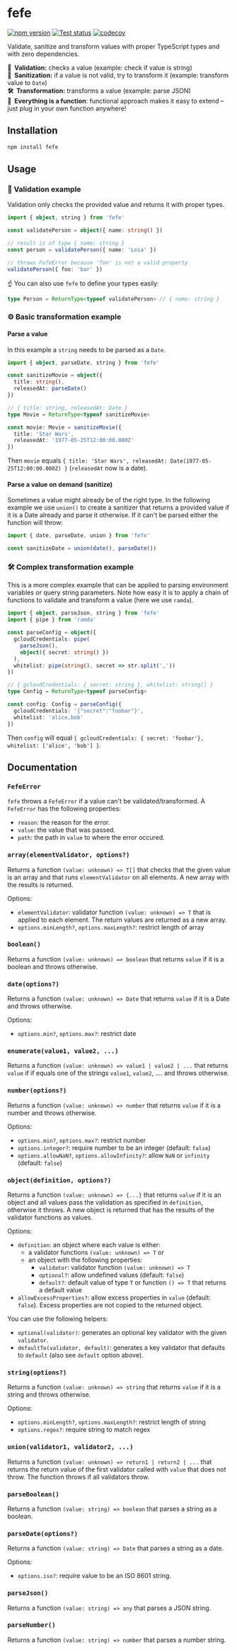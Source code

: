 # fefe

[![npm version](https://badge.fury.io/js/fefe.svg)](https://badge.fury.io/js/fefe)
[![Test status](https://github.com/paperhive/fefe/actions/workflows/test.yaml/badge.svg)](https://github.com/paperhive/fefe/actions/workflows/test.yaml)
[![codecov](https://codecov.io/gh/paperhive/fefe/branch/master/graph/badge.svg)](https://codecov.io/gh/paperhive/fefe)

Validate, sanitize and transform values with proper TypeScript types and with zero dependencies.

**🔎&nbsp;&nbsp;Validation:** checks a value (example: check if value is string)<br/>
**:nut_and_bolt:&nbsp;&nbsp;Sanitization:** if a value is not valid, try to transform it (example: transform value to `Date`)<br/>
**🛠️&nbsp;&nbsp;Transformation:** transforms a value (example: parse JSON)<br/>
**🔌&nbsp;&nbsp;Everything is a function**: functional approach makes it easy to extend – just plug in your own function anywhere!

## Installation

```bash
npm install fefe
```

## Usage

### 🔎 Validation example

Validation only checks the provided value and returns it with proper types.

```typescript
import { object, string } from 'fefe'

const validatePerson = object({ name: string() })

// result is of type { name: string }
const person = validatePerson({ name: 'Leia' })

// throws FefeError because 'foo' is not a valid property
validatePerson({ foo: 'bar' })
```

☝️ You can also use `fefe` to define your types easily:

```typescript
type Person = ReturnType<typeof validatePerson> // { name: string }
```

### ⚙️ Basic transformation example

#### Parse a value

In this example a `string` needs to be parsed as a `Date`.

```typescript
import { object, parseDate, string } from 'fefe'

const sanitizeMovie = object({
  title: string(),
  releasedAt: parseDate()
})

// { title: string, releasedAt: Date }
type Movie = ReturnType<typeof sanitizeMovie>

const movie: Movie = sanitizeMovie({
  title: 'Star Wars',
  releasedAt: '1977-05-25T12:00:00.000Z'
})
```

Then `movie` equals `{ title: 'Star Wars', releasedAt: Date(1977-05-25T12:00:00.000Z) }` (`releasedAt` now is a date).

#### Parse a value on demand (sanitize)

Sometimes a value might already be of the right type. In the following example we use `union()` to create a sanitizer that returns a provided value if it is a Date already and parse it otherwise. If it can't be parsed either the function will throw:

```typescript
import { date, parseDate, union } from 'fefe'

const sanitizeDate = union(date(), parseDate())
```

### 🛠️ Complex transformation example

This is a more complex example that can be applied to parsing environment variables or query string parameters. Note how easy it is to apply a chain of functions to validate and transform a value (here we use `ramda`).

```typescript
import { object, parseJson, string } from 'fefe'
import { pipe } from 'ramda'

const parseConfig = object({
  gcloudCredentials: pipe(
    parseJson(),
    object({ secret: string() })
  ),
  whitelist: pipe(string(), secret => str.split(','))
})

// { gcloudCredentials: { secret: string }, whitelist: string[] }
type Config = ReturnType<typeof parseConfig>

const config: Config = parseConfig({
  gcloudCredentials: '{"secret":"foobar"}',
  whitelist: 'alice,bob'
})
```

Then `config` will equal `{ gcloudCredentials: { secret: 'foobar'}, whitelist: ['alice', 'bob'] }`.

## Documentation

### `FefeError`

`fefe` throws a `FefeError` if a value can't be validated/transformed. A `FefeError` has the following properties:

* `reason`: the reason for the error.
* `value`: the value that was passed.
* `path`: the path in `value` to where the error occured.

### `array(elementValidator, options?)`

Returns a function `(value: unknown) => T[]` that checks that the given value is an array and that runs `elementValidator` on all elements. A new array with the results is returned.

Options:
* `elementValidator`: validator function `(value: unknown) => T` that is applied to each element. The return values are returned as a new array.
* `options.minLength?`, `options.maxLength?`: restrict length of array

### `boolean()`

Returns a function `(value: unknown) => boolean` that returns `value` if it is a boolean and throws otherwise.

### `date(options?)`

Returns a function `(value: unknown) => Date` that returns `value` if it is a Date and throws otherwise.

Options:
* `options.min?`, `options.max?`: restrict date

### `enumerate(value1, value2, ...)`

Returns a function `(value: unknown) => value1 | value2 | ...` that returns `value` if if equals one of the strings `value1`, `value2`, .... and throws otherwise.

### `number(options?)`

Returns a function `(value: unknown) => number` that returns `value` if it is a number and throws otherwise.

Options:
* `options.min?`, `options.max?`: restrict number
* `options.integer?`: require number to be an integer (default: `false`)
* `options.allowNaN?`, `options.allowInfinity?`: allow `NaN` or `infinity` (default: `false`)

### `object(definition, options?)`

Returns a function `(value: unknown) => {...}` that returns `value` if it is an object and all values pass the validation as specified in `definition`, otherwise it throws. A new object is returned that has the results of the validator functions as values.

Options:
* `definition`: an object where each value is either:
   * a validator functions `(value: unknown) => T` or
   * an object with the following properties:
      * `validator`: validator function `(value: unknown) => T`
      * `optional?`: allow undefined values (default: `false`)
      * `default?`: default value of type `T` or function `() => T` that returns a default value
* `allowExcessProperties?`: allow excess properties in `value` (default: `false`). Excess properties are not copied to the returned object.

You can use the following helpers:
* `optional(validator)`: generates an optional key validator with the given `validator`.
* `defaultTo(validator, default)`: generates a key validator that defaults to `default` (also see `default` option above).

### `string(options?)`

Returns a function `(value: unknown) => string` that returns `value` if it is a string and throws otherwise.

Options:
* `options.minLength?`, `options.maxLength?`: restrict length of string
* `options.regex?`: require string to match regex

### `union(validator1, validator2, ...)`

Returns a function `(value: unknown) => return1 | return2 | ...` that returns the return value of the first validator called with `value` that does not throw. The function throws if all validators throw.

### `parseBoolean()`

Returns a function `(value: string) => boolean` that parses a string as a boolean.

### `parseDate(options?)`

Returns a function `(value: string) => Date` that parses a string as a date.

Options:
* `options.iso?`: require value to be an ISO 8601 string.

### `parseJson()`

Returns a function `(value: string) => any` that parses a JSON string.

### `parseNumber()`

Returns a function `(value: string) => number` that parses a number string.
